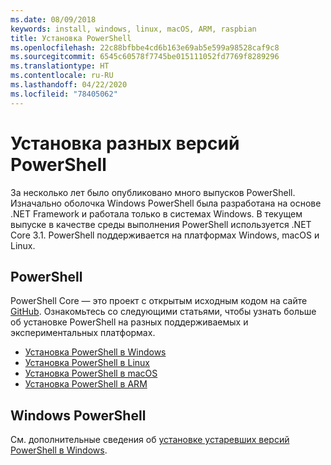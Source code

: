 ```yaml
---
ms.date: 08/09/2018
keywords: install, windows, linux, macOS, ARM, raspbian
title: Установка PowerShell
ms.openlocfilehash: 22c88bfbbe4cd6b163e69ab5e599a98528caf9c8
ms.sourcegitcommit: 6545c60578f7745be015111052fd7769f8289296
ms.translationtype: HT
ms.contentlocale: ru-RU
ms.lasthandoff: 04/22/2020
ms.locfileid: "78405062"
---
```

# <a name="installing-various-versions-of-powershell"></a>Установка разных версий PowerShell

За несколько лет было опубликовано много выпусков PowerShell. Изначально оболочка Windows PowerShell была разработана на основе .NET Framework и работала только в системах Windows. В текущем выпуске в качестве среды выполнения PowerShell используется .NET Core 3.1. PowerShell поддерживается на платформах Windows, macOS и Linux.

## <a name="powershell"></a>PowerShell

PowerShell Core — это проект с открытым исходным кодом на сайте [GitHub](https://github.com/powershell/powershell). Ознакомьтесь со следующими статьями, чтобы узнать больше об установке PowerShell на разных поддерживаемых и экспериментальных платформах.

- [Установка PowerShell в Windows](Installing-PowerShell-Core-on-Windows.md)
- [Установка PowerShell в Linux](Installing-PowerShell-Core-on-Linux.md)
- [Установка PowerShell в macOS](Installing-PowerShell-Core-on-macOS.md)
- [Установка PowerShell в ARM](PowerShell-Core-on-ARM.md)

## <a name="windows-powershell"></a>Windows PowerShell

См. дополнительные сведения об [установке устаревших версий PowerShell в Windows](installing-windows-powershell.md).
